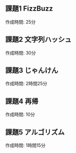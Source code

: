 ## 課題1 FizzBuzz
作成時間: 25分

## 課題2 文字列ハッシュ
作成時間: 30分

## 課題3 じゃんけん
作成時間: 2時間25分

## 課題4 再帰
作成時間: 10分

## 課題5 アルゴリズム
作成時間: 1時間15分
